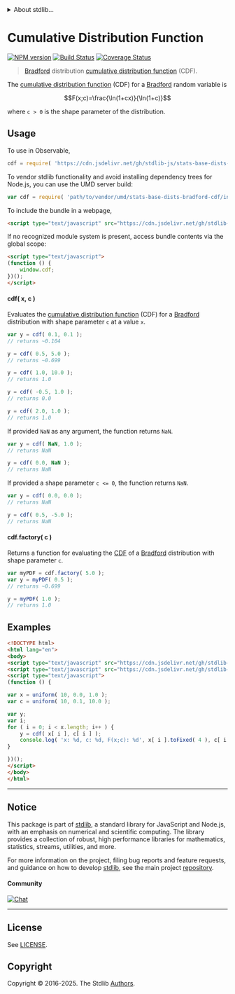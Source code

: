 <!--

@license Apache-2.0

Copyright (c) 2025 The Stdlib Authors.

Licensed under the Apache License, Version 2.0 (the "License");
you may not use this file except in compliance with the License.
You may obtain a copy of the License at

   http://www.apache.org/licenses/LICENSE-2.0

Unless required by applicable law or agreed to in writing, software
distributed under the License is distributed on an "AS IS" BASIS,
WITHOUT WARRANTIES OR CONDITIONS OF ANY KIND, either express or implied.
See the License for the specific language governing permissions and
limitations under the License.

-->


<details>
  <summary>
    About stdlib...
  </summary>
  <p>We believe in a future in which the web is a preferred environment for numerical computation. To help realize this future, we've built stdlib. stdlib is a standard library, with an emphasis on numerical and scientific computation, written in JavaScript (and C) for execution in browsers and in Node.js.</p>
  <p>The library is fully decomposable, being architected in such a way that you can swap out and mix and match APIs and functionality to cater to your exact preferences and use cases.</p>
  <p>When you use stdlib, you can be absolutely certain that you are using the most thorough, rigorous, well-written, studied, documented, tested, measured, and high-quality code out there.</p>
  <p>To join us in bringing numerical computing to the web, get started by checking us out on <a href="https://github.com/stdlib-js/stdlib">GitHub</a>, and please consider <a href="https://opencollective.com/stdlib">financially supporting stdlib</a>. We greatly appreciate your continued support!</p>
</details>

# Cumulative Distribution Function

[![NPM version][npm-image]][npm-url] [![Build Status][test-image]][test-url] [![Coverage Status][coverage-image]][coverage-url] <!-- [![dependencies][dependencies-image]][dependencies-url] -->

> [Bradford][bradford-distribution] distribution [cumulative distribution function][cdf] (CDF).

<section class="intro">

The [cumulative distribution function][cdf] (CDF) for a [Bradford][bradford-distribution] random variable is

<!-- <equation class="equation" label="eq:bradford_cdf" align="center" raw="F(x;c)=\frac{\ln(1+cx)}{\ln(1+c)}" alt="Cumulative distribution function (CDF) for a Bradford distribution."> -->

```math
F(x;c)=\frac{\ln(1+cx)}{\ln(1+c)}
```

<!-- <div class="equation" align="center" data-raw-text="F(x;c)=\frac{\ln(1+cx)}{\ln(1+c)}" data-equation="eq:bradford_cdf">
    <img src="https://cdn.jsdelivr.net/gh/stdlib-js/stdlib@51534079fef45e990850102147e8945fb023d1d0/lib/node_modules/@stdlib/stats/base/dists/bradford/cdf/docs/img/equation_bradford_cdf.svg" alt="Cumulative distribution function (CDF) for a Bradford distribution.">
    <br>
</div> -->

<!-- </equation> -->

where `c > 0` is the shape parameter of the distribution.

</section>

<!-- /.intro -->



<section class="usage">

## Usage

To use in Observable,

```javascript
cdf = require( 'https://cdn.jsdelivr.net/gh/stdlib-js/stats-base-dists-bradford-cdf@umd/browser.js' )
```

To vendor stdlib functionality and avoid installing dependency trees for Node.js, you can use the UMD server build:

```javascript
var cdf = require( 'path/to/vendor/umd/stats-base-dists-bradford-cdf/index.js' )
```

To include the bundle in a webpage,

```html
<script type="text/javascript" src="https://cdn.jsdelivr.net/gh/stdlib-js/stats-base-dists-bradford-cdf@umd/browser.js"></script>
```

If no recognized module system is present, access bundle contents via the global scope:

```html
<script type="text/javascript">
(function () {
    window.cdf;
})();
</script>
```

#### cdf( x, c )

Evaluates the [cumulative distribution function][cdf] (CDF) for a [Bradford][bradford-distribution] distribution with shape parameter `c` at a value `x`.

```javascript
var y = cdf( 0.1, 0.1 );
// returns ~0.104

y = cdf( 0.5, 5.0 );
// returns ~0.699

y = cdf( 1.0, 10.0 );
// returns 1.0

y = cdf( -0.5, 1.0 );
// returns 0.0

y = cdf( 2.0, 1.0 );
// returns 1.0
```

If provided `NaN` as any argument, the function returns `NaN`.

```javascript
var y = cdf( NaN, 1.0 );
// returns NaN

y = cdf( 0.0, NaN );
// returns NaN
```

If provided a shape parameter `c <= 0`, the function returns `NaN`.

```javascript
var y = cdf( 0.0, 0.0 );
// returns NaN

y = cdf( 0.5, -5.0 );
// returns NaN
```

#### cdf.factory( c )

Returns a function for evaluating the [CDF][cdf] of a [Bradford][bradford-distribution] distribution with shape parameter `c`.

```javascript
var myPDF = cdf.factory( 5.0 );
var y = myPDF( 0.5 );
// returns ~0.699

y = myPDF( 1.0 );
// returns 1.0
```

</section>

<!-- /.usage -->

<section class="examples">

## Examples

<!-- eslint no-undef: "error" -->

```html
<!DOCTYPE html>
<html lang="en">
<body>
<script type="text/javascript" src="https://cdn.jsdelivr.net/gh/stdlib-js/random-array-uniform@umd/browser.js"></script>
<script type="text/javascript" src="https://cdn.jsdelivr.net/gh/stdlib-js/stats-base-dists-bradford-cdf@umd/browser.js"></script>
<script type="text/javascript">
(function () {

var x = uniform( 10, 0.0, 1.0 );
var c = uniform( 10, 0.1, 10.0 );

var y;
var i;
for ( i = 0; i < x.length; i++ ) {
    y = cdf( x[ i ], c[ i ] );
    console.log( 'x: %d, c: %d, F(x;c): %d', x[ i ].toFixed( 4 ), c[ i ].toFixed( 4 ), y.toFixed( 4 ) );
}

})();
</script>
</body>
</html>
```

</section>

<!-- /.examples -->

<!-- Section for related `stdlib` packages. Do not manually edit this section, as it is automatically populated. -->

<section class="related">

</section>

<!-- /.related -->

<!-- Section for all links. Make sure to keep an empty line after the `section` element and another before the `/section` close. -->


<section class="main-repo" >

* * *

## Notice

This package is part of [stdlib][stdlib], a standard library for JavaScript and Node.js, with an emphasis on numerical and scientific computing. The library provides a collection of robust, high performance libraries for mathematics, statistics, streams, utilities, and more.

For more information on the project, filing bug reports and feature requests, and guidance on how to develop [stdlib][stdlib], see the main project [repository][stdlib].

#### Community

[![Chat][chat-image]][chat-url]

---

## License

See [LICENSE][stdlib-license].


## Copyright

Copyright &copy; 2016-2025. The Stdlib [Authors][stdlib-authors].

</section>

<!-- /.stdlib -->

<!-- Section for all links. Make sure to keep an empty line after the `section` element and another before the `/section` close. -->

<section class="links">

[npm-image]: http://img.shields.io/npm/v/@stdlib/stats-base-dists-bradford-cdf.svg
[npm-url]: https://npmjs.org/package/@stdlib/stats-base-dists-bradford-cdf

[test-image]: https://github.com/stdlib-js/stats-base-dists-bradford-cdf/actions/workflows/test.yml/badge.svg?branch=main
[test-url]: https://github.com/stdlib-js/stats-base-dists-bradford-cdf/actions/workflows/test.yml?query=branch:main

[coverage-image]: https://img.shields.io/codecov/c/github/stdlib-js/stats-base-dists-bradford-cdf/main.svg
[coverage-url]: https://codecov.io/github/stdlib-js/stats-base-dists-bradford-cdf?branch=main

<!--

[dependencies-image]: https://img.shields.io/david/stdlib-js/stats-base-dists-bradford-cdf.svg
[dependencies-url]: https://david-dm.org/stdlib-js/stats-base-dists-bradford-cdf/main

-->

[chat-image]: https://img.shields.io/gitter/room/stdlib-js/stdlib.svg
[chat-url]: https://app.gitter.im/#/room/#stdlib-js_stdlib:gitter.im

[stdlib]: https://github.com/stdlib-js/stdlib

[stdlib-authors]: https://github.com/stdlib-js/stdlib/graphs/contributors

[umd]: https://github.com/umdjs/umd
[es-module]: https://developer.mozilla.org/en-US/docs/Web/JavaScript/Guide/Modules

[deno-url]: https://github.com/stdlib-js/stats-base-dists-bradford-cdf/tree/deno
[deno-readme]: https://github.com/stdlib-js/stats-base-dists-bradford-cdf/blob/deno/README.md
[umd-url]: https://github.com/stdlib-js/stats-base-dists-bradford-cdf/tree/umd
[umd-readme]: https://github.com/stdlib-js/stats-base-dists-bradford-cdf/blob/umd/README.md
[esm-url]: https://github.com/stdlib-js/stats-base-dists-bradford-cdf/tree/esm
[esm-readme]: https://github.com/stdlib-js/stats-base-dists-bradford-cdf/blob/esm/README.md
[branches-url]: https://github.com/stdlib-js/stats-base-dists-bradford-cdf/blob/main/branches.md

[stdlib-license]: https://raw.githubusercontent.com/stdlib-js/stats-base-dists-bradford-cdf/main/LICENSE

[cdf]: https://en.wikipedia.org/wiki/Cumulative_distribution_function

[bradford-distribution]: https://en.wikipedia.org/wiki/Bradford%27s_law

</section>

<!-- /.links -->
